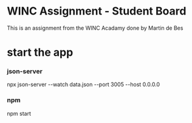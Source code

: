 # WINC Assignment - Student Board

This is an assignment from the WINC Acadamy done by Martin de Bes

# start the app

### json-server
 npx json-server --watch data.json --port 3005 --host 0.0.0.0
### npm
 npm start

